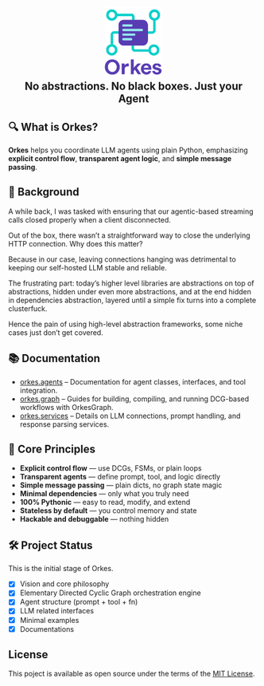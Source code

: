 
<h2 align="center">
  <img width="23%" alt="Model2Vec logo" src="assets/orkes.png"><br/>
  No abstractions. No black boxes. Just your Agent
</h2>


## 🔍 What is Orkes?

**Orkes** helps you coordinate LLM agents using plain Python, emphasizing **explicit control flow**, **transparent agent logic**, and **simple message passing**.

## 📝 Background

A while back, I was tasked with ensuring that our agentic-based streaming calls closed properly when a client disconnected.

Out of the box, there wasn’t a straightforward way to close the underlying HTTP connection. Why does this matter?

Because in our case, leaving connections hanging was detrimental to keeping our self-hosted LLM stable and reliable.

The frustrating part: today’s higher level libraries are abstractions on top of abstractions, hidden under even more abstractions, and at the end hidden in dependencies abstraction, layered until a simple fix turns into a complete clusterfuck.

Hence the pain of using high-level abstraction frameworks, some niche cases just don’t get covered.

## 📚 Documentation

* [orkes.agents](orkes/agents/docs.md) – Documentation for agent classes, interfaces, and tool integration.
* [orkes.graph](orkes/graph/docs.md) – Guides for building, compiling, and running DCG-based workflows with OrkesGraph.
* [orkes.services](orkes/services/docs.md) – Details on LLM connections, prompt handling, and response parsing services.

## 🔹 Core Principles

* **Explicit control flow** — use DCGs, FSMs, or plain loops
* **Transparent agents** — define prompt, tool, and logic directly
* **Simple message passing** — plain dicts, no graph state magic
* **Minimal dependencies** — only what you truly need
* **100% Pythonic** — easy to read, modify, and extend
* **Stateless by default** — you control memory and state
* **Hackable and debuggable** — nothing hidden

## 🛠️ Project Status

This is the initial stage of Orkes.

* [x] Vision and core philosophy
* [x] Elementary Directed Cyclic Graph orchestration engine
* [x] Agent structure (prompt + tool + fn)
* [x] LLM related interfaces
* [x] Minimal examples
* [x] Documentations

## License

This poject is available as open source under the terms of the [MIT License](https://github.com/hfahrudin/orkes/blob/main/LICENSE).

